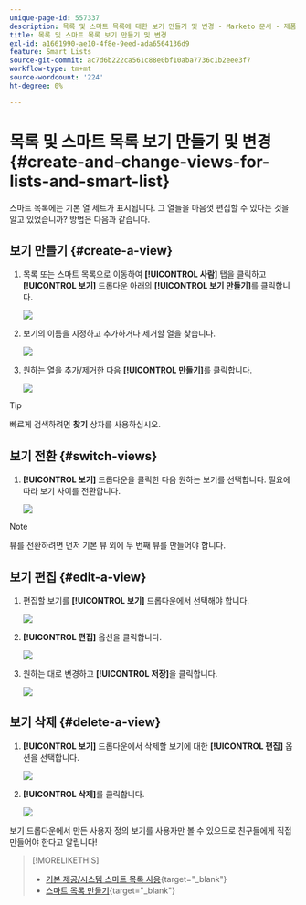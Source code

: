 ```yaml
---
unique-page-id: 557337
description: 목록 및 스마트 목록에 대한 보기 만들기 및 변경 - Marketo 문서 - 제품 설명서
title: 목록 및 스마트 목록 보기 만들기 및 변경
exl-id: a1661990-ae10-4f8e-9eed-ada6564136d9
feature: Smart Lists
source-git-commit: ac7d6b222ca561c88e0bf10aba7736c1b2eee3f7
workflow-type: tm+mt
source-wordcount: '224'
ht-degree: 0%

---
```


# 목록 및 스마트 목록 보기 만들기 및 변경 {#create-and-change-views-for-lists-and-smart-list}

스마트 목록에는 기본 열 세트가 표시됩니다. 그 열들을 마음껏 편집할 수 있다는 것을 알고 있었습니까? 방법은 다음과 같습니다.

## 보기 만들기 {#create-a-view}

1. 목록 또는 스마트 목록으로 이동하여 **[!UICONTROL 사람]** 탭을 클릭하고 **[!UICONTROL 보기]** 드롭다운 아래의 **[!UICONTROL 보기 만들기]**&#x200B;를 클릭합니다.

   ![](assets/create-and-change-views-for-lists-and-smart-list-1.png)

1. 보기의 이름을 지정하고 추가하거나 제거할 열을 찾습니다.

   ![](assets/create-and-change-views-for-lists-and-smart-list-2.png)

1. 원하는 열을 추가/제거한 다음 **[!UICONTROL 만들기]**&#x200B;를 클릭합니다.

   ![](assets/create-and-change-views-for-lists-and-smart-list-3.png)

>[!TIP]
>
>빠르게 검색하려면 **찾기** 상자를 사용하십시오.

## 보기 전환 {#switch-views}

1. **[!UICONTROL 보기]** 드롭다운을 클릭한 다음 원하는 보기를 선택합니다. 필요에 따라 보기 사이를 전환합니다.

   ![](assets/create-and-change-views-for-lists-and-smart-list-4.png)

>[!NOTE]
>
> 뷰를 전환하려면 먼저 기본 뷰 외에 두 번째 뷰를 만들어야 합니다.

## 보기 편집 {#edit-a-view}

1. 편집할 보기를 **[!UICONTROL 보기]** 드롭다운에서 선택해야 합니다.

   ![](assets/create-and-change-views-for-lists-and-smart-list-5.png)

1. **[!UICONTROL 편집]** 옵션을 클릭합니다.

   ![](assets/create-and-change-views-for-lists-and-smart-list-6.png)

1. 원하는 대로 변경하고 **[!UICONTROL 저장]**&#x200B;을 클릭합니다.

   ![](assets/create-and-change-views-for-lists-and-smart-list-7.png)

## 보기 삭제 {#delete-a-view}

1. **[!UICONTROL 보기]** 드롭다운에서 삭제할 보기에 대한 **[!UICONTROL 편집]** 옵션을 선택합니다.

   ![](assets/create-and-change-views-for-lists-and-smart-list-8.png)

1. **[!UICONTROL 삭제]**&#x200B;를 클릭합니다.

   ![](assets/create-and-change-views-for-lists-and-smart-list-9.png)

보기 드롭다운에서 만든 사용자 정의 보기를 사용자만 볼 수 있으므로 친구들에게 직접 만들어야 한다고 알립니다!

>[!MORELIKETHIS]
>
>* [기본 제공/시스템 스마트 목록 사용](/help/marketo/product-docs/core-marketo-concepts/smart-lists-and-static-lists/using-smart-lists/use-built-in-system-smart-lists.md){target="_blank"}
>* [스마트 목록 만들기](/help/marketo/product-docs/core-marketo-concepts/smart-lists-and-static-lists/creating-a-smart-list/create-a-smart-list.md){target="_blank"}
